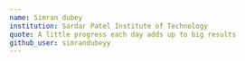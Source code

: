 ```yaml
---
name: Simran dubey
institution: Sardar Patel Institute of Technology
quote: A little progress each day adds up to big results
github_user: simrandubeyy
---
```

